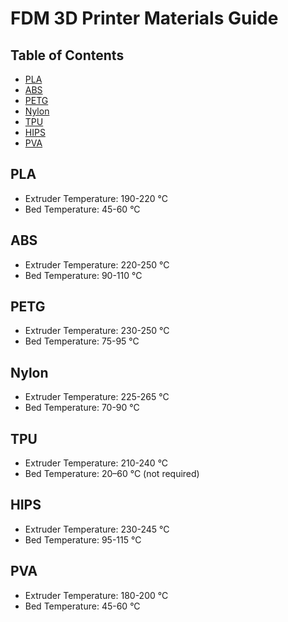 # FDM 3D Printer Materials Guide

## Table of Contents
+ [PLA](#pla)
+ [ABS](#abs)
+ [PETG](#petg)
+ [Nylon](#nylon)
+ [TPU](#tpu)
+ [HIPS](#hips)
+ [PVA](#pva)

## PLA <a name = "pla"></a>
- Extruder Temperature: 190-220 °C
- Bed Temperature: 45-60 °C

## ABS <a name = "abs"></a>
- Extruder Temperature: 220-250 °C
- Bed Temperature: 90-110 °C

## PETG <a name = "petg"></a>
- Extruder Temperature: 230-250 °C
- Bed Temperature: 75-95 °C

## Nylon <a name = "nylon"></a>
- Extruder Temperature: 225-265 °C
- Bed Temperature: 70-90 °C

## TPU <a name = "tpu"></a>
- Extruder Temperature: 210-240 °C
- Bed Temperature: 20–60 °C (not required)

## HIPS <a name = "hips"></a>
- Extruder Temperature: 230-245 °C
- Bed Temperature: 95-115 °C

## PVA <a name = "pva"></a>
- Extruder Temperature: 180-200 °C
- Bed Temperature: 45-60 °C
